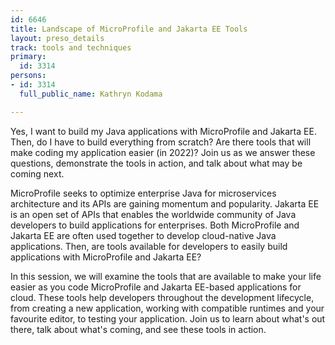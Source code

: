```yaml
---
id: 6646
title: Landscape of MicroProfile and Jakarta EE Tools
layout: preso_details
track: tools and techniques
primary:
  id: 3314
persons:
- id: 3314
  full_public_name: Kathryn Kodama

---
```

Yes, I want to build my Java applications with MicroProfile and Jakarta EE. Then, do I have to build everything from scratch? Are there tools that will make coding my application easier (in 2022)? Join us as we answer these questions, demonstrate the tools in action, and talk about what may be coming next.

MicroProfile seeks to optimize enterprise Java for microservices architecture and its APIs are gaining momentum and popularity. Jakarta EE is an open set of APIs that enables the worldwide community of Java developers to build applications for enterprises. Both MicroProfile and Jakarta EE are often used together to develop cloud-native Java applications. Then, are tools available for developers to easily build applications with MicroProfile and Jakarta EE?

In this session, we will examine the tools that are available to make your life easier as you code MicroProfile and Jakarta EE-based applications for cloud. These tools help developers throughout the development lifecycle, from creating a new application, working with compatible runtimes and your favourite editor, to testing your application. Join us to learn about what's out there, talk about what's coming, and see these tools in action.